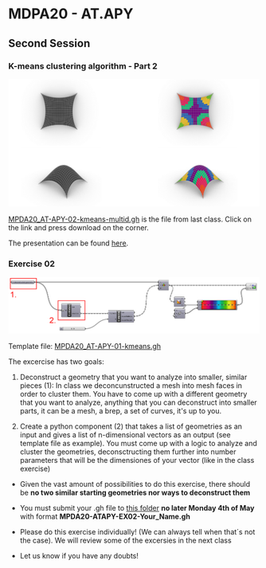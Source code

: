 # MDPA20 - AT.APY 
## Second Session

### K-means clustering algorithm - Part 2

![Multi dimensional K-Means clustering](https://github.com/dadandroid/MPDA20/blob/master/AT.APY/Session02/img/kmeans03.jpg "multi dimensional K-Means clustering")

[MPDA20_AT-APY-02-kmeans-multid.gh](https://github.com/dadandroid/MPDA20/blob/master/AT.APY/Session02/MPDA20_AT-APY-02-kmeans-multid.gh) is the file from last class. Click on the link and press download on the corner. 

The presentation can be found [here](https://docs.google.com/presentation/d/1ct0EfKzK5kY547zIGq7F3RxMaF0gCZBDQmjC1152ngQ/edit?usp=sharing). 



### Exercise 02

![](https://github.com/dadandroid/MPDA20/blob/master/AT.APY/Session02/assignment02/MPDA20_assignment2.jpg)


Template file:
[MPDA20_AT-APY-01-kmeans.gh](https://github.com/dadandroid/MPDA20/blob/master/AT.APY/Session02/assignment02/MPDA20_AT-APY-02-kmeans-assignment02.gh) 


The excercise has two goals:

1. Deconstruct a geometry that you want to analyze into smaller, similar pieces (1): In class we deconcunstructed a mesh into  mesh faces in order to cluster them. You have to come up with a different geometry that you want to analyze, anything that you can deconstruct into smaller parts, it can be a mesh, a brep, a set of curves, it's up to you.

2. Create a python component (2) that takes a list of geometries as an input and gives a list of n-dimensional vectors as an output (see template file as example). You must come up with a logic to analyze and cluster the geometries, deconsctructing them further into number parameters that will be the dimensiones of your vector (like in the class exercise)


- Given the vast amount of possibilities to do this exercise, there should be **no two similar starting geometries nor ways to deconstruct them**

- You must submit your .gh file to [this folder](https://drive.google.com/drive/folders/1Y9mrKY5IfePMbXZwbmfIuZeWHrg3FYfY?usp=sharing) **no later Monday 4th of May** with format __MPDA20-ATAPY-EX02-Your_Name.gh__ 

- Please do this exercise individually! (We can always tell when that´s not the case). We will review some of the excersies in the next class

- Let us know if you have any doubts!
